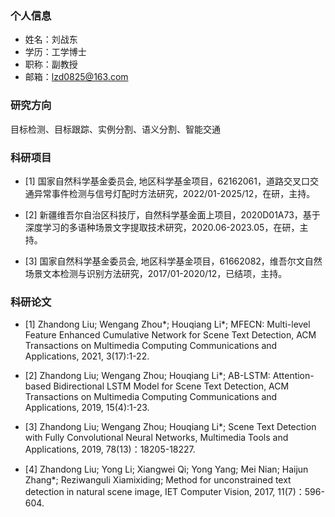 
### 个人信息
- 姓名：刘战东
- 学历：工学博士
- 职称：副教授 
- 邮箱：lzd0825@163.com

### 研究方向 
目标检测、目标跟踪、实例分割、语义分割、智能交通

### 科研项目 
- [1] 国家自然科学基金委员会, 地区科学基金项目，62162061，道路交叉口交通异常事件检测与信号灯配时方法研究，2022/01-2025/12，在研，主持。

- [2] 新疆维吾尔自治区科技厅，自然科学基金面上项目，2020D01A73，基于深度学习的多语种场景文字提取技术研究，2020.06-2023.05，在研，主持。

- [3] 国家自然科学基金委员会, 地区科学基金项目，61662082，维吾尔文自然场景文本检测与识别方法研究，2017/01-2020/12，已结项，主持。

### 科研论文
- [1] Zhandong Liu; Wengang Zhou*; Houqiang Li*; MFECN: Multi-level Feature Enhanced Cumulative Network for Scene Text Detection, ACM Transactions on Multimedia Computing Communications and Applications, 2021, 3(17):1-22. 

- [2] Zhandong Liu; Wengang Zhou; Houqiang Li*; AB-LSTM: Attention-based Bidirectional LSTM Model for Scene Text Detection, ACM Transactions on Multimedia Computing Communications and Applications, 2019, 15(4):1-23.

- [3] Zhandong Liu; Wengang Zhou; Houqiang Li*; Scene Text Detection with Fully Convolutional Neural Networks, Multimedia Tools and Applications, 2019, 78(13)：18205-18227.

- [4] Zhandong Liu; Yong Li; Xiangwei Qi; Yong Yang; Mei Nian; Haijun Zhang*; Reziwanguli Xiamixiding; Method for unconstrained text detection in natural scene image, IET Computer Vision, 2017, 11(7)：596-604.
 
